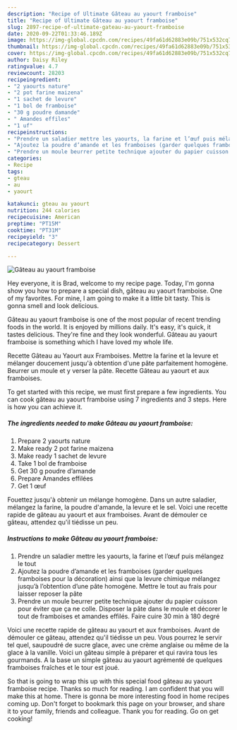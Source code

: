 ```yaml
---
description: "Recipe of Ultimate Gâteau au yaourt framboise"
title: "Recipe of Ultimate Gâteau au yaourt framboise"
slug: 2897-recipe-of-ultimate-gateau-au-yaourt-framboise
date: 2020-09-22T01:33:46.189Z
image: https://img-global.cpcdn.com/recipes/49fa61d62883e09b/751x532cq70/gateau-au-yaourt-framboise-photo-principale-de-la-recette.jpg
thumbnail: https://img-global.cpcdn.com/recipes/49fa61d62883e09b/751x532cq70/gateau-au-yaourt-framboise-photo-principale-de-la-recette.jpg
cover: https://img-global.cpcdn.com/recipes/49fa61d62883e09b/751x532cq70/gateau-au-yaourt-framboise-photo-principale-de-la-recette.jpg
author: Daisy Riley
ratingvalue: 4.7
reviewcount: 28203
recipeingredient:
- "2 yaourts nature"
- "2 pot farine maizena"
- "1 sachet de levure"
- "1 bol de framboise"
- "30 g poudre damande"
- " Amandes effiles"
- "1 uf"
recipeinstructions:
- "Prendre un saladier mettre les yaourts, la farine et l’œuf puis mélangez le tout"
- "Ajoutez la poudre d’amande et les framboises (garder quelques framboises pour la décoration) ainsi que la levure chimique mélangez jusqu’à l’obtention d’une pâte homogène. Mettre le tout au frais pour laisser reposer la pâte"
- "Prendre un moule beurrer petite technique ajouter du papier cuisson pour éviter que ça ne colle. Disposer la pâte dans le moule et décorer le tout de framboises et amandes effilés. Faire cuire 30 min à 180 degré"
categories:
- Recipe
tags:
- gteau
- au
- yaourt

katakunci: gteau au yaourt 
nutrition: 244 calories
recipecuisine: American
preptime: "PT15M"
cooktime: "PT31M"
recipeyield: "3"
recipecategory: Dessert

---
```



![Gâteau au yaourt framboise](https://img-global.cpcdn.com/recipes/49fa61d62883e09b/751x532cq70/gateau-au-yaourt-framboise-photo-principale-de-la-recette.jpg)

Hey everyone, it is Brad, welcome to my recipe page. Today, I'm gonna show you how to prepare a special dish, gâteau au yaourt framboise. One of my favorites. For mine, I am going to make it a little bit tasty. This is gonna smell and look delicious.

Gâteau au yaourt framboise is one of the most popular of recent trending foods in the world. It is enjoyed by millions daily. It's easy, it's quick, it tastes delicious. They're fine and they look wonderful. Gâteau au yaourt framboise is something which I have loved my whole life.

Recette Gâteau au Yaourt aux Framboises. Mettre la farine et la levure et mélanger doucement jusqu&#39;à obtention d&#39;une pâte parfaitement homogène. Beurrer un moule et y verser la pâte. Recette Gâteau au yaourt et aux framboises.


To get started with this recipe, we must first prepare a few ingredients. You can cook gâteau au yaourt framboise using 7 ingredients and 3 steps. Here is how you can achieve it.

<!--inarticleads1-->

##### The ingredients needed to make Gâteau au yaourt framboise:

1. Prepare 2 yaourts nature
1. Make ready 2 pot farine maizena
1. Make ready 1 sachet de levure
1. Take 1 bol de framboise
1. Get 30 g poudre d’amande
1. Prepare  Amandes effilées
1. Get 1 œuf


Fouettez jusqu&#39;à obtenir un mélange homogène. Dans un autre saladier, mélangez la farine, la poudre d&#39;amande, la levure et le sel. Voici une recette rapide de gâteau au yaourt et aux framboises. Avant de démouler ce gâteau, attendez qu&#39;il tiédisse un peu. 

<!--inarticleads2-->

##### Instructions to make Gâteau au yaourt framboise:

1. Prendre un saladier mettre les yaourts, la farine et l’œuf puis mélangez le tout
1. Ajoutez la poudre d’amande et les framboises (garder quelques framboises pour la décoration) ainsi que la levure chimique mélangez jusqu’à l’obtention d’une pâte homogène. Mettre le tout au frais pour laisser reposer la pâte
1. Prendre un moule beurrer petite technique ajouter du papier cuisson pour éviter que ça ne colle. Disposer la pâte dans le moule et décorer le tout de framboises et amandes effilés. Faire cuire 30 min à 180 degré


Voici une recette rapide de gâteau au yaourt et aux framboises. Avant de démouler ce gâteau, attendez qu&#39;il tiédisse un peu. Vous pourrez le servir tel quel, saupoudré de sucre glace, avec une crème anglaise ou même de la glace à la vanille. Voici un gâteau simple à préparer et qui ravira tous les gourmands. A la base un simple gâteau au yaourt agrémenté de quelques framboises fraîches et le tour est joué. 

So that is going to wrap this up with this special food gâteau au yaourt framboise recipe. Thanks so much for reading. I am confident that you will make this at home. There is gonna be more interesting food in home recipes coming up. Don't forget to bookmark this page on your browser, and share it to your family, friends and colleague. Thank you for reading. Go on get cooking!
